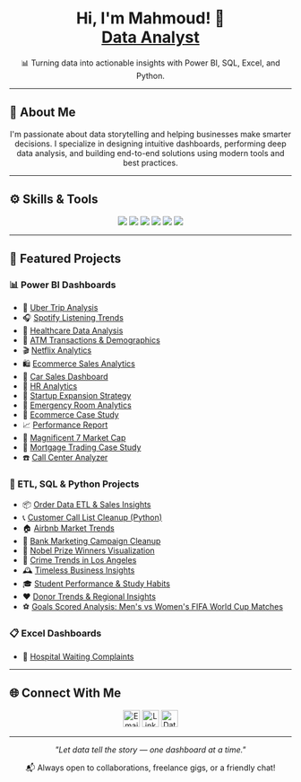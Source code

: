 <h1 align="center">Hi, I'm Mahmoud! 👋<br/><a href="https://github.com/MahmHany">Data Analyst</a></h1>

<p align="center">📊 Turning data into actionable insights with Power BI, SQL, Excel, and Python.</p>

---

## 🧠 About Me

<p align="center">
I'm passionate about data storytelling and helping businesses make smarter decisions. I specialize in designing intuitive dashboards, performing deep data analysis, and building end-to-end solutions using modern tools and best practices.
</p>

---

## ⚙️ Skills & Tools

<p align="center">
  <img src="https://img.shields.io/badge/Power%20BI-F2C811?style=for-the-badge&logo=powerbi&logoColor=black"/>
  <img src="https://img.shields.io/badge/SQL-025E8C?style=for-the-badge&logo=postgresql&logoColor=white"/>
  <img src="https://img.shields.io/badge/Python-3776AB?style=for-the-badge&logo=python&logoColor=white"/>
  <img src="https://img.shields.io/badge/Excel-217346?style=for-the-badge&logo=microsoft-excel&logoColor=white"/>
  <img src="https://img.shields.io/badge/ETL-orange?style=for-the-badge&logo=apacheairflow&logoColor=white"/>
  <img src="https://img.shields.io/badge/Data%20Visualization-blueviolet?style=for-the-badge&logo=tableau&logoColor=white"/>
</p>

---

## 🚀 Featured Projects

### 📊 Power BI Dashboards
- 📍 [Uber Trip Analysis](https://github.com/MahmHany/Uber-Trip-Analysis-Dashboard)
- 🎧 [Spotify Listening Trends](https://github.com/MahmHany/Spotify-Listening-Trends-Dashboard)
- 🏥 [Healthcare Data Analysis](https://github.com/MahmHany/Analyzing-Healthcare-Data-in-Power-BI)
- 🏧 [ATM Transactions & Demographics](https://github.com/MahmHany/Wisabi-ATM-Transactions-and-Demographic-Analysis-Dashboard)
- 🎬 [Netflix Analytics](https://github.com/MahmHany/Netflix-Analytics-Dashboard-Power-BI)
- 🛍️ [Ecommerce Sales Analytics](https://github.com/MahmHany/Ecommerce-Sales-Analytics-and-Visualization)
- 🚗 [Car Sales Dashboard](https://github.com/MahmHany/Car-Sales-Dashboard)
- 👥 [HR Analytics](https://github.com/mahmhany/-HR-Analytics-Dashboard-Power-BI)
- 🚀 [Startup Expansion Strategy](https://github.com/mahmhany/Startup-Expansion-Analysis-Power-BI-Dashboard)
- 🚨 [Emergency Room Analytics](https://github.com/MahmHany/Patients-Emergency-Room-Analytics-and-Visualization)
- 🛒 [Ecommerce Case Study](https://github.com/MahmHany/Case-Study-Ecommerce-Analysis-in-Power-BI)
- 📈 [Performance Report](https://github.com/mahmhany/Performance-Report---Power-BI-Dashboard)
- 💼 [Magnificent 7 Market Cap](https://github.com/mahmhany/Magnificent-7-Market-Cap-Analysis-Power-BI-Dashboard)
- 🏦 [Mortgage Trading Case Study](https://github.com/MahmHany/Case-Study-Mortgage-Trading-Analysis-Dashboard-in-Power-BI)
- ☎️ [Call Center Analyzer](https://github.com/MahmHany/Call-Center-Performance-Analyzer)

### 🧰 ETL, SQL & Python Projects
- 📦 [Order Data ETL & Sales Insights](https://github.com/MahmHany/-Order-Data-ETL-and-Sales-Analysis-Project)
- 📞 [Customer Call List Cleanup (Python)](https://github.com/MahmHany/Customer-Call-List-Data-Cleaning-Preprocessing-with-Python)
- 🏠 [Airbnb Market Trends](https://github.com/MahmHany/Exploring-Airbnb-Market-Trends)
- 📣 [Bank Marketing Campaign Cleanup](https://github.com/MahmHany/Cleaning-Bank-Marketing-Campaign-Data)
- 🏅 [Nobel Prize Winners Visualization](https://github.com/MahmHany/Visualizing-the-History-of-Nobel-Prize-Winners)
- 🚓 [Crime Trends in Los Angeles](https://github.com/MahmHany/Analyzing-Crime-in-Los-Angeles)
- 🕰️ [Timeless Business Insights](https://github.com/MahmHany/Timeless-Business-Insights)
- 🎓 [Student Performance & Study Habits](https://github.com/MahmHany/Student-Performance-Analysis-Study-Habits-Activities-Ranking)
- ❤️ [Donor Trends & Regional Insights](https://github.com/MahmHany/Donation-Assignment-Analysis-Donor-Trends-Regional-Insights)
- ⚽ [Goals Scored Analysis: Men's vs Women's FIFA World Cup Matches](https://github.com/MahmHany/World-Cup-Goals-Analysis-Gender-Based-Scoring-Trends)

### 📋 Excel Dashboards
- 🏥 [Hospital Waiting Complaints](https://github.com/MahmHany/Analyzing-Hospital-Waiting-Complains)

---

## 🌐 Connect With Me

<p align="center">
  <a href="mailto:mahmoudhany509@gmail.com"><img alt="Email" width="30px" src="https://cdn.jsdelivr.net/npm/simple-icons@v3/icons/gmail.svg"/></a>
  <a href="https://www.linkedin.com/in/mahmhany/"><img alt="LinkedIn" width="30px" src="https://cdn.jsdelivr.net/npm/simple-icons@v3/icons/linkedin.svg"/></a>
  <a href="https://www.datacamp.com/portfolio/mahmhany"><img alt="DataCamp" width="30px" src="https://cdn.jsdelivr.net/npm/simple-icons@v3/icons/datacamp.svg"/></a>
</p>

---

<p align="center"><i>"Let data tell the story — one dashboard at a time."</i></p>
<p align="center">📬 Always open to collaborations, freelance gigs, or a friendly chat!</p>
